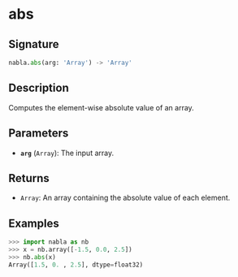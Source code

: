 # abs

## Signature

```python
nabla.abs(arg: 'Array') -> 'Array'
```

## Description

Computes the element-wise absolute value of an array.

## Parameters

- **`arg`** (`Array`): The input array.

## Returns

- `Array`: An array containing the absolute value of each element.

## Examples

```python
>>> import nabla as nb
>>> x = nb.array([-1.5, 0.0, 2.5])
>>> nb.abs(x)
Array([1.5, 0. , 2.5], dtype=float32)
```
